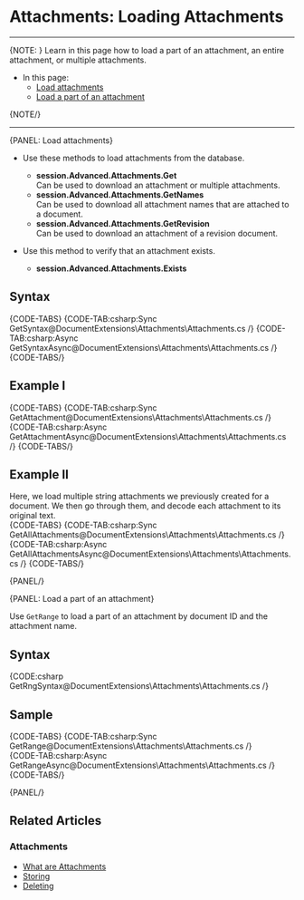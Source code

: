# Attachments: Loading Attachments
---

{NOTE: }
Learn in this page how to load a part of an attachment, an entire attachment, 
or multiple attachments.  

* In this page:  
   * [Load attachments](../../document-extensions/attachments/loading#load-attachments)  
   * [Load a part of an attachment](../../document-extensions/attachments/loading#load-a-part-of-an-attachment)  

{NOTE/}

---

{PANEL: Load attachments}

* Use these methods to load attachments from the database.  
   * **session.Advanced.Attachments.Get**  
     Can be used to download an attachment or multiple attachments.  
   * **session.Advanced.Attachments.GetNames**  
     Can be used to download all attachment names that are attached to a document.  
   * **session.Advanced.Attachments.GetRevision**  
     Can be used to download an attachment of a revision document.  

* Use this method to verify that an attachment exists.  
   * **session.Advanced.Attachments.Exists**  

## Syntax

{CODE-TABS}
{CODE-TAB:csharp:Sync GetSyntax@DocumentExtensions\Attachments\Attachments.cs /}
{CODE-TAB:csharp:Async GetSyntaxAsync@DocumentExtensions\Attachments\Attachments.cs /}
{CODE-TABS/}

## Example I

{CODE-TABS}
{CODE-TAB:csharp:Sync GetAttachment@DocumentExtensions\Attachments\Attachments.cs /}
{CODE-TAB:csharp:Async GetAttachmentAsync@DocumentExtensions\Attachments\Attachments.cs /}
{CODE-TABS/}

## Example II
Here, we load multiple string attachments we previously created for a document. We then 
go through them, and decode each attachment to its original text.  
{CODE-TABS}
{CODE-TAB:csharp:Sync GetAllAttachments@DocumentExtensions\Attachments\Attachments.cs /}
{CODE-TAB:csharp:Async GetAllAttachmentsAsync@DocumentExtensions\Attachments\Attachments.cs /}
{CODE-TABS/}

{PANEL/}

{PANEL: Load a part of an attachment}

Use `GetRange` to load a part of an attachment by document ID and the attachment name.  

## Syntax
{CODE:csharp GetRngSyntax@DocumentExtensions\Attachments\Attachments.cs /}  

## Sample
{CODE-TABS}
{CODE-TAB:csharp:Sync GetRange@DocumentExtensions\Attachments\Attachments.cs /}  
{CODE-TAB:csharp:Async GetRangeAsync@DocumentExtensions\Attachments\Attachments.cs /}  
{CODE-TABS/}

{PANEL/}

## Related Articles

### Attachments

- [What are Attachments](../../document-extensions/attachments/what-are-attachments)  
- [Storing](../../document-extensions/attachments/storing)  
- [Deleting](../../document-extensions/attachments/deleting)  
